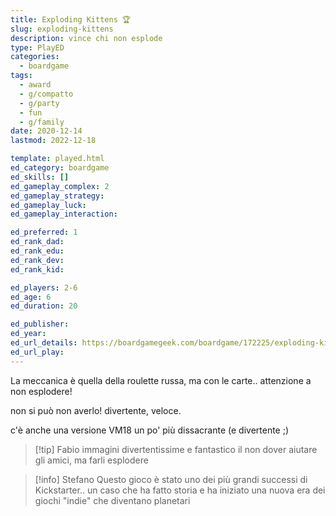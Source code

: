 ```yaml
---
title: Exploding Kittens 🏆
slug: exploding-kittens
description: vince chi non esplode
type: PlayED
categories:
  - boardgame
tags:
  - award
  - g/compatto
  - g/party
  - fun
  - g/family
date: 2020-12-14
lastmod: 2022-12-18

template: played.html
ed_category: boardgame
ed_skills: []
ed_gameplay_complex: 2
ed_gameplay_strategy: 
ed_gameplay_luck: 
ed_gameplay_interaction: 

ed_preferred: 1
ed_rank_dad: 
ed_rank_edu: 
ed_rank_dev: 
ed_rank_kid: 

ed_players: 2-6
ed_age: 6
ed_duration: 20

ed_publisher: 
ed_year: 
ed_url_details: https://boardgamegeek.com/boardgame/172225/exploding-kittens
ed_url_play: 
---
```


La meccanica è quella della roulette russa, ma con le carte.. attenzione a non esplodere!

non si può non averlo! divertente, veloce.

c'è anche una versione VM18 un po' più dissacrante (e divertente ;)

> [!tip] Fabio
> immagini divertentissime e fantastico il non dover aiutare gli amici, ma farli esplodere

> [!info] Stefano
> Questo gioco è stato uno dei più grandi successi di Kickstarter.. un caso che ha fatto storia e ha iniziato una nuova era dei giochi "indie" che diventano planetari 


